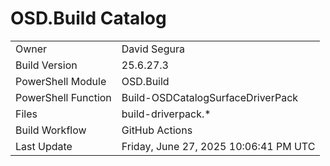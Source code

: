 ﻿# OSD.Build Catalog

| | |
|-|-|
| Owner | David Segura |
| Build Version | 25.6.27.3 |
| PowerShell Module | OSD.Build |
| PowerShell Function | Build-OSDCatalogSurfaceDriverPack |
| Files | build-driverpack.* |
| Build Workflow | GitHub Actions |
| Last Update | Friday, June 27, 2025 10:06:41 PM UTC |
